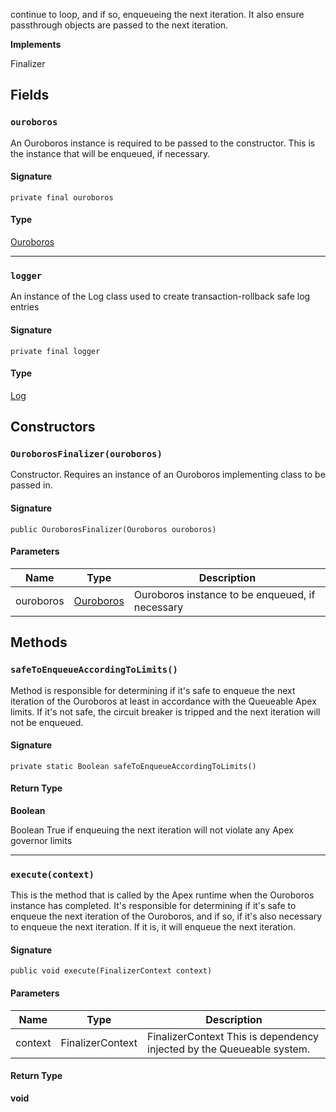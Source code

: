 continue to loop, and if so, enqueueing the next iteration. It also ensure passthrough objects are passed to the
next iteration.

**Implements**

Finalizer

## Fields

### `ouroboros`

An Ouroboros instance is required to be passed to the constructor. This is the instance that will
be enqueued, if necessary.

#### Signature

```apex
private final ouroboros
```

#### Type

[Ouroboros](Ouroboros.md)

---

### `logger`

An instance of the Log class used to create transaction-rollback safe log entries

#### Signature

```apex
private final logger
```

#### Type

[Log](Log.md)

## Constructors

### `OuroborosFinalizer(ouroboros)`

Constructor. Requires an instance of an Ouroboros implementing class to be passed in.

#### Signature

```apex
public OuroborosFinalizer(Ouroboros ouroboros)
```

#### Parameters

| Name      | Type                      | Description                                     |
| --------- | ------------------------- | ----------------------------------------------- |
| ouroboros | [Ouroboros](Ouroboros.md) | Ouroboros instance to be enqueued, if necessary |

## Methods

### `safeToEnqueueAccordingToLimits()`

Method is responsible for determining if it&#x27;s safe to enqueue the next iteration of the Ouroboros
at least in accordance with the Queueable Apex limits. If it&#x27;s not safe, the circuit breaker is tripped and the
next iteration will not be enqueued.

#### Signature

```apex
private static Boolean safeToEnqueueAccordingToLimits()
```

#### Return Type

**Boolean**

Boolean True if enqueuing the next iteration will not violate any Apex governor limits

---

### `execute(context)`

This is the method that is called by the Apex runtime when the Ouroboros instance has completed.
It&#x27;s responsible for determining if it&#x27;s safe to enqueue the next iteration of the Ouroboros, and if so, if it&#x27;s
also necessary to enqueue the next iteration. If it is, it will enqueue the next iteration.

#### Signature

```apex
public void execute(FinalizerContext context)
```

#### Parameters

| Name    | Type             | Description                                                           |
| ------- | ---------------- | --------------------------------------------------------------------- |
| context | FinalizerContext | FinalizerContext This is dependency injected by the Queueable system. |

#### Return Type

**void**
